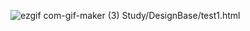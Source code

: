 
![ezgif com-gif-maker (3)](https://user-images.githubusercontent.com/89598307/206130836-1b25aed1-a9b0-4047-9eef-92e2344f3ad2.gif)
Study/DesignBase/test1.html
